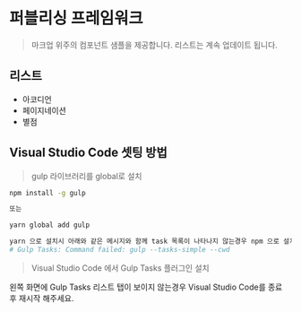 # 퍼블리싱 프레임워크 
> 마크업 위주의 컴포넌트 샘플을 제공합니다.
> 리스트는 계속 업데이트 됩니다.  


## 리스트
* 아코디언
* 페이지네이션
* 별점  



## Visual Studio Code 셋팅 방법 
  
> gulp 라이브러리를 global로 설치
```bash
npm install -g gulp

또는

yarn global add gulp

yarn 으로 설치시 아래와 같은 메시지와 함께 task 목록이 나타나지 않는경우 npm 으로 설치해주세요.
# Gulp Tasks: Command failed: gulp --tasks-simple --cwd 
```

> Visual Studio Code 에서 Gulp Tasks 플러그인 설치

왼쪽 화면에 Gulp Tasks 리스트 탭이 보이지 않는경우 Visual Studio Code를 종료 후 재시작 해주세요.

